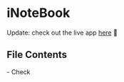 # iNoteBook
Update: check out the live app [here](https://i-note-book-two.vercel.app) 🚀
<h2>File Contents</h2>
- Check
